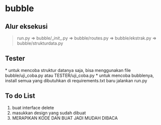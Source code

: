 # bubble

## Alur eksekusi
> run.py => bubble/\__init__.py => bubble/routes.py => bubble/ekstrak.py => bubble/strukturdata.py

## Tester
\* untuk mencoba struktur datanya saja, bisa menggunakan file bubble/uji_coba.py atau TESTER/uji_coba.py
\* untuk mencoba bubblenya, install semua yang dibutuhkan di requirements.txt baru jalankan run.py

## To do List
1. buat interface delete
2. masukkan design yang sudah dibuat
3. MERAPIKAN KODE DAN BUAT JADI MUDAH DIBACA

